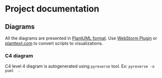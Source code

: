 # Project documentation

## Diagrams

All the diagrams are presented in [PlantUML format](https://plantuml.com/). Use [WebStorm Plugin](https://plugins.jetbrains.com/plugin/7017-plantuml-integration) or [planttext.com](https://www.planttext.com/) to convert scripts to visualizations.

### C4 diagram

C4 level 4 diagram is autogenerated using `pyreverse` tool. Ex: `pyreverse -o puml  .`


